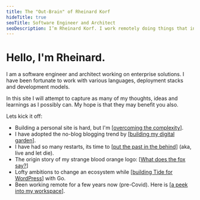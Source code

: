 ```yaml
---
title: The "Out-Brain" of Rheinard Korf
hideTitle: true
seoTitle: Software Engineer and Architect
seoDescription: I’m Rheinard Korf. I work remotely doing things that interest me.
---
```


# Hello, I'm Rheinard.

I am a software engineer and architect working on enterprise solutions. I have been fortunate to work with various languages, deployment stacks and development models.

In this site I will attempt to capture as many of my thoughts, ideas and learnings as I possibly can. My hope is that they may benefit you also.

Lets kick it off:

* Building a personal site is hard, but I'm [[overcoming the complexity]].
* I have adopted the no-blog blogging trend by [[building my digital garden]].
* I have had so many restarts, its time to [[put the past in the behind]] (aka, live and let die).
* The origin story of my strange blood orange logo: [[What does the fox say?]]
* Lofty ambitions to change an ecosystem while [[building Tide for WordPress]] with Go.
* Been working remote for a few years now (pre-Covid). Here is [[a peek into my workspace]].
<!-- * How I started [[building a digital garden with vscode and 11ty]]. -->
<!-- * When the SDK is outdate, maybe you can [[use WordPress as a trusted proxy for an existing API]]. -->
<!-- * [[Developing communication tools for schools]] almost sent me down the gurgler. -->
<!-- * Things would've been so much easier had I known about [[domain-driven development]]. -->
<!-- * If you're not careful you might find yourself [[building an Intranet with WordPress Multisite]]. -->
  
[//begin]: # "Autogenerated link references for markdown compatibility"
[overcoming the complexity]: overcoming-the-complexity "overcoming-the-complexity"
[building my digital garden]: building-my-digital-garden "building-my-digital-garden"
[put the past in the behind]: put-the-past-in-the-behind "put-the-past-in-the-behind"
[What does the fox say?]: what-does-the-fox-say "what-does-the-fox-say"
[building Tide for WordPress]: building-tide-for-wordpress "building-tide-for-wordpress"
[a peek into my workspace]: a-peek-into-my-workspace "a-peek-into-my-workspace"
[//end]: # "Autogenerated link references"

